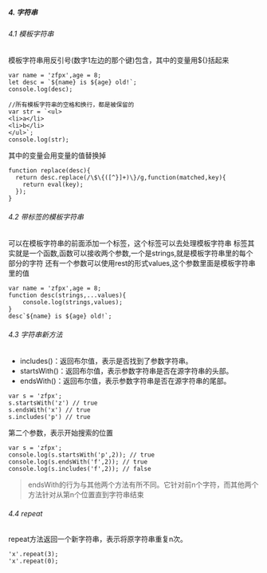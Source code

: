 ##### 4. 字符串
###### 4.1 模板字符串
模板字符串用反引号(数字1左边的那个键)包含，其中的变量用${}括起来
```
var name = 'zfpx',age = 8;
let desc = `${name} is ${age} old!`;
console.log(desc);

//所有模板字符串的空格和换行，都是被保留的
var str = `<ul>
<li>a</li>
<li>b</li>
</ul>`;
console.log(str);
```
其中的变量会用变量的值替换掉
```
function replace(desc){
  return desc.replace(/\$\{([^}]+)\}/g,function(matched,key){
    return eval(key);
  });
}
```
###### 4.2 带标签的模板字符串
可以在模板字符串的前面添加一个标签，这个标签可以去处理模板字符串 标签其实就是一个函数,函数可以接收两个参数,一个是strings,就是模板字符串里的每个部分的字符 还有一个参数可以使用rest的形式values,这个参数里面是模板字符串里的值
```
var name = 'zfpx',age = 8;
function desc(strings,...values){
    console.log(strings,values);
}
desc`${name} is ${age} old!`;

```
###### 4.3 字符串新方法
+ includes()：返回布尔值，表示是否找到了参数字符串。
+ startsWith()：返回布尔值，表示参数字符串是否在源字符串的头部。
+ endsWith()：返回布尔值，表示参数字符串是否在源字符串的尾部。
```
var s = 'zfpx';
s.startsWith('z') // true
s.endsWith('x') // true
s.includes('p') // true
```
第二个参数，表示开始搜索的位置
```
var s = 'zfpx';
console.log(s.startsWith('p',2)); // true
console.log(s.endsWith('f',2)); // true
console.log(s.includes('f',2)); // false
```
> endsWith的行为与其他两个方法有所不同。它针对前n个字符，而其他两个方法针对从第n个位置直到字符串结束
###### 4.4 repeat
repeat方法返回一个新字符串，表示将原字符串重复n次。
```
'x'.repeat(3);
'x'.repeat(0);
```